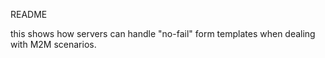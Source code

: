 README

this shows how servers can handle "no-fail" form templates when dealing with M2M scenarios.

